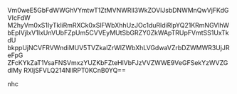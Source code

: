 Vm0weE5GbFdWWGhVYmtwT1ZtMVNWRll3WkZOVlJsbDNWMnQwVjFKdGVIcFdW
M2hyVm0xS1IyTkliRmRXCk0xSlFWbXhhUzJOc1duRldiRlpYQ21KRmNGVlhW
bEpIVjIxV1IxUnVUbFZpUm5CVVEyMUtSbGRZY0ZkWApTRUpFVmtSS1UxTkdU
bkppUjNCVFRVWndiMUV5TVZkalZrWlZWbXhLVGdwaVZrbDZWMWR3UjJReFpG
ZFcKYkZaT1VsaFNSVmxzYUZKbFZteHlVbFJzVVZWWE9VeGFSekYzWVZGdlMy
RXljSFVLQ214NllRPT0KCnB0YQ==

nhc